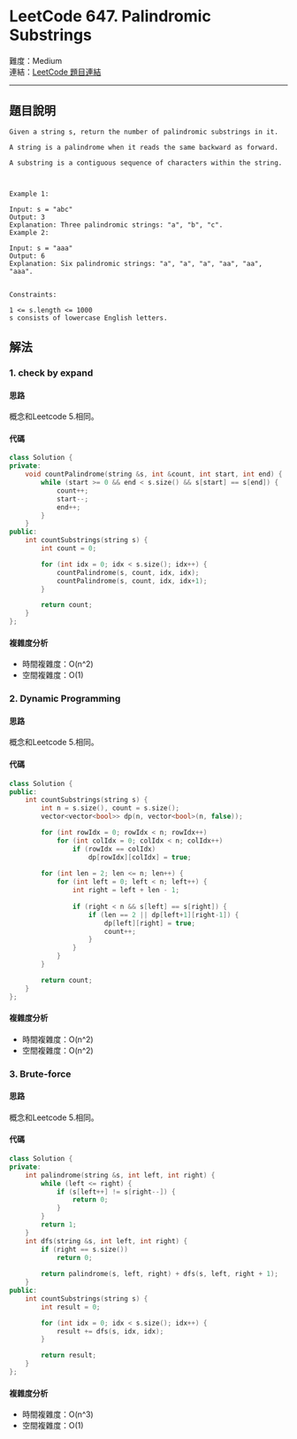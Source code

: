 # LeetCode 647. Palindromic Substrings

難度：Medium  
連結：[LeetCode 題目連結](https://leetcode.com/problems/palindromic-substrings/description/)

---

## 題目說明
    
    Given a string s, return the number of palindromic substrings in it.

    A string is a palindrome when it reads the same backward as forward.

    A substring is a contiguous sequence of characters within the string.

    

    Example 1:

    Input: s = "abc"
    Output: 3
    Explanation: Three palindromic strings: "a", "b", "c".
    Example 2:

    Input: s = "aaa"
    Output: 6
    Explanation: Six palindromic strings: "a", "a", "a", "aa", "aa", "aaa".
    

    Constraints:

    1 <= s.length <= 1000
    s consists of lowercase English letters.
    

## 解法
### 1. check by expand
#### 思路

概念和Leetcode 5.相同。
    
#### 代碼

```c++
class Solution {
private:
    void countPalindrome(string &s, int &count, int start, int end) {
        while (start >= 0 && end < s.size() && s[start] == s[end]) {
            count++;
            start--;
            end++;
        }
    }
public:
    int countSubstrings(string s) {
        int count = 0;

        for (int idx = 0; idx < s.size(); idx++) {
            countPalindrome(s, count, idx, idx);
            countPalindrome(s, count, idx, idx+1);
        }

        return count;
    }
};
```

#### 複雜度分析

- 時間複雜度：O(n^2)
- 空間複雜度：O(1)

### 2. Dynamic Programming
#### 思路

概念和Leetcode 5.相同。

#### 代碼

```c++
class Solution {
public:
    int countSubstrings(string s) {
        int n = s.size(), count = s.size();
        vector<vector<bool>> dp(n, vector<bool>(n, false));

        for (int rowIdx = 0; rowIdx < n; rowIdx++)
            for (int colIdx = 0; colIdx < n; colIdx++)
                if (rowIdx == colIdx)
                    dp[rowIdx][colIdx] = true;
        
        for (int len = 2; len <= n; len++) {
            for (int left = 0; left < n; left++) {
                int right = left + len - 1;
            
                if (right < n && s[left] == s[right]) {
                    if (len == 2 || dp[left+1][right-1]) {
                        dp[left][right] = true;
                        count++;
                    }
                }
            }
        }

        return count;
    }
};
```

#### 複雜度分析

- 時間複雜度：O(n^2)
- 空間複雜度：O(n^2)

### 3. Brute-force
#### 思路

概念和Leetcode 5.相同。

#### 代碼

```c++
class Solution {
private:
    int palindrome(string &s, int left, int right) {
        while (left <= right) {
            if (s[left++] != s[right--]) {
                return 0;
            }
        }
        return 1;
    }
    int dfs(string &s, int left, int right) {
        if (right == s.size())
            return 0;
        
        return palindrome(s, left, right) + dfs(s, left, right + 1);
    }
public:
    int countSubstrings(string s) {
        int result = 0;

        for (int idx = 0; idx < s.size(); idx++) {
            result += dfs(s, idx, idx);
        }

        return result;
    }
};
```

#### 複雜度分析

- 時間複雜度：O(n^3)
- 空間複雜度：O(1)
